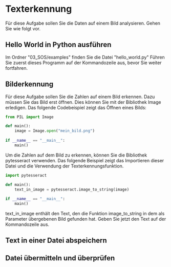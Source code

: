 # Texterkennung
Für diese Aufgabe sollen Sie die Daten auf einem Bild analysieren. Gehen Sie wie folgt vor.

## Hello World in Python ausführen
Im Ordner "03_SOS/examples" finden Sie die Datei "hello_world.py"
Führen Sie zuerst dieses Programm auf der Kommandozeile aus, bevor Sie weiter fortfahren.

## Bilderkennung
Für diese Aufgabe sollen Sie die Zahlen auf einem Bild erkennen. Dazu müssen Sie das Bild erst öffnen. Dies können Sie mit der Bibliothek Image erledigen. Das folgende Codebeispiel zeigt das Öffnen eines Bilds:

```python
from PIL import Image

def main():
    image = Image.open("mein_bild.png")
    
if __name__ == "__main__":
    main()
```

Um die Zahlen auf dem Bild zu erkennen, können Sie die Bibliothek pytesseract verwenden. Das folgende Beispiel zeigt das Importieren dieser Datei und die Verwendung der Texterkennungsfunktion.

```python
import pytesseract

def main():
    text_in_image = pytesseract.image_to_string(image)
    
if __name__ == "__main__":
    main()
```
text_in_image enthält den Text, den die Funktion image_to_string in dem als Parameter übergebenen Bild gefunden hat. Geben Sie jetzt den Text auf der Kommandozeile aus.

## Text in einer Datei abspeichern


## Datei übermitteln und überprüfen


